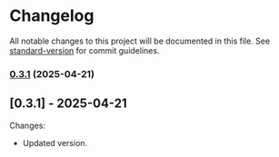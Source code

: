 # Changelog

All notable changes to this project will be documented in this file. See [standard-version](https://github.com/conventional-changelog/standard-version) for commit guidelines.

### [0.3.1](https://github.com/geekiechen/chens-modpack-py-auxiliary-others/compare/v0.3.0...v0.3.1) (2025-04-21)

## [0.3.1] - 2025-04-21
Changes:
  - Updated version.
